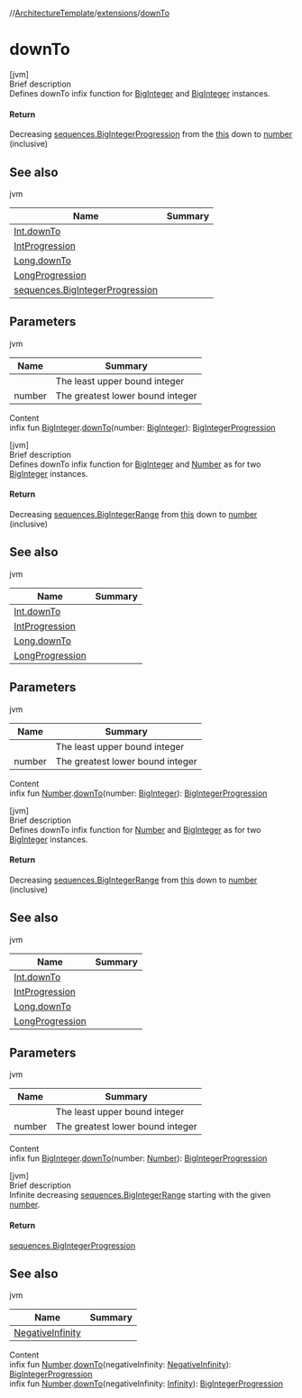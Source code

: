 //[ArchitectureTemplate](../index.md)/[extensions](index.md)/[downTo](down-to.md)



# downTo  
[jvm]  
Brief description  
Defines downTo infix function for [BigInteger](https://docs.oracle.com/javase/8/docs/api/java/math/BigInteger.html) and [BigInteger](https://docs.oracle.com/javase/8/docs/api/java/math/BigInteger.html) instances.  
  


#### Return  
Decreasing [sequences.BigIntegerProgression](../sequences/-big-integer-progression/index.md) from the [this]() down to [number]() (inclusive)  
  


## See also  
  
jvm  
  
|  Name|  Summary| 
|---|---|
| [Int.downTo](down-to.md)| 
| [IntProgression](https://kotlinlang.org/api/latest/jvm/stdlib/kotlin.ranges/-int-progression/index.html)| 
| [Long.downTo](down-to.md)| 
| [LongProgression](https://kotlinlang.org/api/latest/jvm/stdlib/kotlin.ranges/-long-progression/index.html)| 
| [sequences.BigIntegerProgression](../sequences/-big-integer-progression/index.md)| 
  


## Parameters  
  
jvm  
  
|  Name|  Summary| 
|---|---|
| <receiver>| The least upper bound integer
| number| The greatest lower bound integer
  
  
Content  
infix fun [BigInteger](https://docs.oracle.com/javase/8/docs/api/java/math/BigInteger.html).[downTo](down-to.md)(number: [BigInteger](https://docs.oracle.com/javase/8/docs/api/java/math/BigInteger.html)): [BigIntegerProgression](../sequences/-big-integer-progression/index.md)  


[jvm]  
Brief description  
Defines downTo infix function for [BigInteger](https://docs.oracle.com/javase/8/docs/api/java/math/BigInteger.html) and [Number](https://kotlinlang.org/api/latest/jvm/stdlib/kotlin/-number/index.html) as for two [BigInteger](https://docs.oracle.com/javase/8/docs/api/java/math/BigInteger.html) instances.  
  


#### Return  
Decreasing [sequences.BigIntegerRange](../sequences/-big-integer-range/index.md) from [this]() down to [number]() (inclusive)  
  


## See also  
  
jvm  
  
|  Name|  Summary| 
|---|---|
| [Int.downTo](down-to.md)| 
| [IntProgression](https://kotlinlang.org/api/latest/jvm/stdlib/kotlin.ranges/-int-progression/index.html)| 
| [Long.downTo](down-to.md)| 
| [LongProgression](https://kotlinlang.org/api/latest/jvm/stdlib/kotlin.ranges/-long-progression/index.html)| 
  


## Parameters  
  
jvm  
  
|  Name|  Summary| 
|---|---|
| <receiver>| The least upper bound integer
| number| The greatest lower bound integer
  
  
Content  
infix fun [Number](https://kotlinlang.org/api/latest/jvm/stdlib/kotlin/-number/index.html).[downTo](down-to.md)(number: [BigInteger](https://docs.oracle.com/javase/8/docs/api/java/math/BigInteger.html)): [BigIntegerProgression](../sequences/-big-integer-progression/index.md)  


[jvm]  
Brief description  
Defines downTo infix function for [Number](https://kotlinlang.org/api/latest/jvm/stdlib/kotlin/-number/index.html) and [BigInteger](https://docs.oracle.com/javase/8/docs/api/java/math/BigInteger.html) as for two [BigInteger](https://docs.oracle.com/javase/8/docs/api/java/math/BigInteger.html) instances.  
  


#### Return  
Decreasing [sequences.BigIntegerRange](../sequences/-big-integer-range/index.md) from [this]() down to [number]() (inclusive)  
  


## See also  
  
jvm  
  
|  Name|  Summary| 
|---|---|
| [Int.downTo](down-to.md)| 
| [IntProgression](https://kotlinlang.org/api/latest/jvm/stdlib/kotlin.ranges/-int-progression/index.html)| 
| [Long.downTo](down-to.md)| 
| [LongProgression](https://kotlinlang.org/api/latest/jvm/stdlib/kotlin.ranges/-long-progression/index.html)| 
  


## Parameters  
  
jvm  
  
|  Name|  Summary| 
|---|---|
| <receiver>| The least upper bound integer
| number| The greatest lower bound integer
  
  
Content  
infix fun [BigInteger](https://docs.oracle.com/javase/8/docs/api/java/math/BigInteger.html).[downTo](down-to.md)(number: [Number](https://kotlinlang.org/api/latest/jvm/stdlib/kotlin/-number/index.html)): [BigIntegerProgression](../sequences/-big-integer-progression/index.md)  


[jvm]  
Brief description  
Infinite decreasing [sequences.BigIntegerRange](../sequences/-big-integer-range/index.md) starting with the given [number]().  
  


#### Return  
[sequences.BigIntegerProgression](../sequences/-big-integer-progression/index.md)  
  


## See also  
  
jvm  
  
|  Name|  Summary| 
|---|---|
| [NegativeInfinity](-negative-infinity/index.md)| 
  
  
Content  
infix fun [Number](https://kotlinlang.org/api/latest/jvm/stdlib/kotlin/-number/index.html).[downTo](down-to.md)(negativeInfinity: [NegativeInfinity](-negative-infinity/index.md)): [BigIntegerProgression](../sequences/-big-integer-progression/index.md)  
infix fun [Number](https://kotlinlang.org/api/latest/jvm/stdlib/kotlin/-number/index.html).[downTo](down-to.md)(negativeInfinity: [Infinity](-infinity/index.md)): [BigIntegerProgression](../sequences/-big-integer-progression/index.md)  



